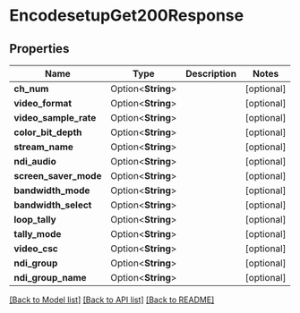 # EncodesetupGet200Response

## Properties

Name | Type | Description | Notes
------------ | ------------- | ------------- | -------------
**ch_num** | Option<**String**> |  | [optional]
**video_format** | Option<**String**> |  | [optional]
**video_sample_rate** | Option<**String**> |  | [optional]
**color_bit_depth** | Option<**String**> |  | [optional]
**stream_name** | Option<**String**> |  | [optional]
**ndi_audio** | Option<**String**> |  | [optional]
**screen_saver_mode** | Option<**String**> |  | [optional]
**bandwidth_mode** | Option<**String**> |  | [optional]
**bandwidth_select** | Option<**String**> |  | [optional]
**loop_tally** | Option<**String**> |  | [optional]
**tally_mode** | Option<**String**> |  | [optional]
**video_csc** | Option<**String**> |  | [optional]
**ndi_group** | Option<**String**> |  | [optional]
**ndi_group_name** | Option<**String**> |  | [optional]

[[Back to Model list]](../README.md#documentation-for-models) [[Back to API list]](../README.md#documentation-for-api-endpoints) [[Back to README]](../README.md)


